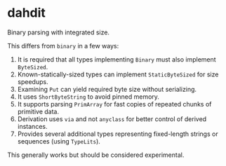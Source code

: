 # dahdit

Binary parsing with integrated size.

This differs from `binary` in a few ways:

1. It is required that all types implementing `Binary` must also implement `ByteSized`.
2. Known-statically-sized types can implement `StaticByteSized` for size speedups.
3. Examining `Put` can yield required byte size without serializing.
4. It uses `ShortByteString` to avoid pinned memory.
5. It supports parsing `PrimArray` for fast copies of repeated chunks of primitive data.
6. Derivation uses `via` and not `anyclass` for better control of derived instances.
7. Provides several additional types representing fixed-length strings or sequences (using `TypeLits`).

This generally works but should be considered experimental.

